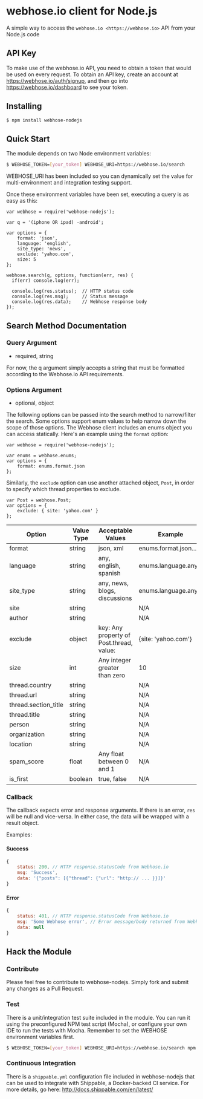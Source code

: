 webhose.io client for Node.js
============================

A simple way to access the `webhose.io <https://webhose.io>` API from your Node.js code

API Key
-------

To make use of the webhose.io API, you need to obtain a token that would be
used on every request. To obtain an API key, create an account at
https://webhose.io/auth/signup, and then go into
https://webhose.io/dashboard to see your token.

Installing
----------
```bash
$ npm install webhose-nodejs
```

Quick Start
-----------
The module depends on two Node environment variables:
```bash
$ WEBHOSE_TOKEN=[your_token] WEBHOSE_URI=https://webhose.io/search
```
WEBHOSE_URI has been included so you can dynamically set the value for multi-environment and integration testing support.

Once these environment variables have been set, executing a query is as easy as this:
```node
var webhose = require('webhose-nodejs');

var q = '(iphone OR ipad) -android';

var options = {
    format: 'json',
    language: 'english',
    site_type: 'news',
    exclude: 'yahoo.com',
    size: 5
};

webhose.search(q, options, function(err, res) {
  if(err) console.log(err);
  
  console.log(res.status);  // HTTP status code
  console.log(res.msg);     // Status message
  console.log(res.data);    // Webhose response body
});
```

Search Method Documentation
----------------------------
### Query Argument
 - required, string

For now, the q argument simply accepts a string that must be formatted according to the Webhose.io API requirements.

### Options Argument
 - optional, object

The following options can be passed into the search method to narrow/filter the search. Some options support enum values to help narrow down the scope of those options. The Webhose client includes an enums object you can access statically. Here's an example using the `format` option:

```node
var webhose = require('webhose-nodejs');

var enums = webhose.enums;
var options = {
    format: enums.format.json
};
```

Similarly, the `exclude` option can use another attached object, `Post`, in order to specify which thread properties to exclude.

```node
var Post = webhose.Post;
var options = {
    exclude: { site: 'yahoo.com' }
};
```

Option                  | Value Type    | Acceptable Values             | Example
------------------------| --------------| ------------------------------|----------------------
format                  | string        | json, xml                     | enums.format.json...
language                | string        | any, english, spanish         | enums.language.any...
site_type               | string        | any, news, blogs, discussions | enums.language.any...
site                    | string        | <passthrough>                 | N/A
author                  | string        | <passthrough>                 | N/A
exclude                 | object        | key: Any property of Post.thread, value: <passthrough>| {site: 'yahoo.com'}
size                    | int           | Any integer greater than zero | 10
thread.country          | string        | <passthrough>                 | N/A
thread.url              | string        | <passthrough>                 | N/A
thread.section_title    | string        | <passthrough>                 | N/A
thread.title            | string        | <passthrough>                 | N/A
person                  | string        | <passthrough>                 | N/A
organization            | string        | <passthrough>                 | N/A
location                | string        | <passthrough>                 | N/A
spam_score              | float         | Any float between 0 and 1     | N/A
is_first                | boolean       | true, false                   | N/A

### Callback
The callback expects error and response arguments. If there is an error, `res` will be null and vice-versa. In either case, the data will be wrapped with a result object.

Examples:

#### Success
```js
{
    status: 200, // HTTP response.statusCode from Webhose.io
    msg: 'Success',
    data: '{"posts": [{"thread": {"url": "http:// ... }}]}'
}
```

#### Error
```js
{
    status: 401, // HTTP response.statusCode from Webhose.io
    msg: 'Some Webhose error', // Error message/body returned from Webhose.io
    data: null
}
```

Hack the Module
-------
### Contribute
Please feel free to contribute to webhose-nodejs. Simply fork and submit any changes as a Pull Request.

### Test
There is a unit/integration test suite included in the module. You can run it using the preconfigured NPM test script (Mocha), or configure your own IDE to run the tests with Mocha. Remember to set the WEBHOSE environment variables first.

```bash
$ WEBHOSE_TOKEN=[your_token] WEBHOSE_URI=https://webhose.io/search npm test
```

### Continuous Integration
There is a `shippable.yml` configuration file included in webhose-nodejs that can be used to integrate with Shippable, a Docker-backed CI service. For more details, go here:
http://docs.shippable.com/en/latest/
